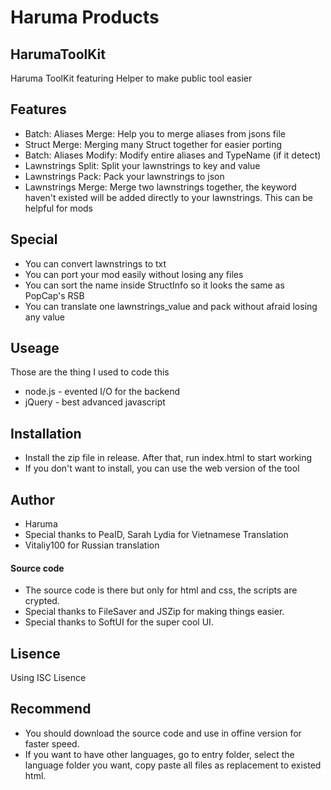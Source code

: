 # Haruma Products
## HarumaToolKit


Haruma ToolKit featuring Helper to make public tool easier

## Features

- Batch: Aliases Merge: Help you to merge aliases from jsons file
- Struct Merge: Merging many Struct together for easier porting
- Batch: Aliases Modify: Modify entire aliases and TypeName (if it detect)
- Lawnstrings Split: Split your lawnstrings to key and value
- Lawnstrings Pack: Pack your lawnstrings to json
- Lawnstrings Merge: Merge two lawnstrings together, the keyword haven't existed will be added directly to your lawnstrings. This can be helpful for mods

## Special
- You can convert lawnstrings to txt
- You can port your mod easily without losing any files
- You can sort the name inside StructInfo so it looks the same as PopCap's RSB
- You can translate one lawnstrings_value and pack without afraid losing any value

## Useage

Those are the thing I used to code this
- node.js - evented I/O for the backend
- jQuery - best advanced javascript

## Installation

- Install the zip file in release. After that, run index.html to start working
- If you don't want to install, you can use the web version of the tool

## Author

- Haruma
- Special thanks to PeaID, Sarah Lydia for Vietnamese Translation
- Vitaliy100 for Russian translation

#### Source code
- The source code is there but only for html and css, the scripts are crypted.
- Special thanks to FileSaver and JSZip for making things easier.
- Special thanks to SoftUI for the super cool UI.

## Lisence
Using ISC Lisence

## Recommend
- You should download the source code and use in offine version for faster speed.
- If you want to have other languages, go to entry folder, select the language folder you want, copy paste all files as replacement to existed html.
